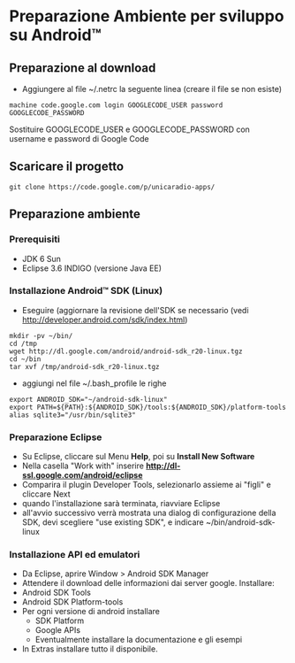 # Preparazione Ambiente per sviluppo su Android™ #

## Preparazione al download ##

  * Aggiungere al file ~/.netrc la seguente linea (creare il file se non esiste)
```
machine code.google.com login GOOGLECODE_USER password GOOGLECODE_PASSWORD
```
Sostituire GOOGLECODE\_USER e GOOGLECODE\_PASSWORD con username e password di Google Code

## Scaricare il progetto ##
```
git clone https://code.google.com/p/unicaradio-apps/
```

## Preparazione ambiente ##

### Prerequisiti ###

  * JDK 6 Sun
  * Eclipse 3.6 INDIGO (versione Java EE)

### Installazione Android™ SDK (Linux) ###

  * Eseguire (aggiornare la revisione dell'SDK se necessario (vedi http://developer.android.com/sdk/index.html)
```
mkdir -pv ~/bin/
cd /tmp
wget http://dl.google.com/android/android-sdk_r20-linux.tgz
cd ~/bin
tar xvf /tmp/android-sdk_r20-linux.tgz
```

  * aggiungi nel file ~/.bash\_profile le righe
```
export ANDROID_SDK="~/android-sdk-linux" 
export PATH=${PATH}:${ANDROID_SDK}/tools:${ANDROID_SDK}/platform-tools
alias sqlite3="/usr/bin/sqlite3" 
```


### Preparazione Eclipse ###

  * Su Eclipse, cliccare sul Menu **Help**, poi su **Install New Software**
  * Nella casella "Work with" inserire **http://dl-ssl.google.com/android/eclipse**
  * Comparira il plugin Developer Tools, selezionarlo assieme ai "figli" e cliccare Next
  * quando l'installazione sarà terminata, riavviare Eclipse
  * all'avvio successivo verrà mostrata una dialog di configurazione della SDK, devi scegliere "use existing SDK", e indicare ~/bin/android-sdk-linux

### Installazione API ed emulatori ###

  * Da Eclipse, aprire Window > Android SDK Manager
  * Attendere il download delle informazioni dai server google. Installare:
  * Android SDK Tools
  * Android SDK Platform-tools
  * Per ogni versione di android installare
    * SDK Platform
    * Google APIs
    * Eventualmente installare la documentazione e gli esempi
  * In Extras installare tutto il disponibile.